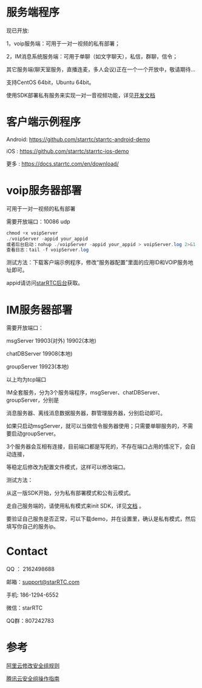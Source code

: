 # 服务端程序

现已开放:

1，voip服务端：可用于一对一视频的私有部署；

2，IM消息系统服务端：可用于单聊（如文字聊天），私信，群聊，信令；

其它服务端(聊天室服务，直播连麦，多人会议)正在一个一个开放中，敬请期待...

支持CentOS 64bit，Ubuntu 64bit。

使用SDK部署私有服务来实现一对一音视频功能，详见[开发文档](https://docs.starrtc.com/zh-cn/docs/android-1.html)


客户端示例程序
==
Android: https://github.com/starrtc/starrtc-android-demo

iOS    : https://github.com/starrtc/starrtc-ios-demo

更多   : https://docs.starrtc.com/en/download/






voip服务器部署
==
可用于一对一视频的私有部署

需要开放端口：10086 udp

```java
chmod +x voipServer
./voipServer -appid your_appid
或者后台启动：nohup ./voipServer -appid your_appid > voipServer.log 2>&1 &
查看日志：tail -f voipServer.log
```

测试方法：下载客户端示例程序，修改“服务器配置”里面的应用ID和VOIP服务地址即可。

appid请访问[starRTC后台](https://www.starrtc.com/login.html)获取。



IM服务器部署
==

需要开放端口：

msgServer 		19903(对外) 19902(本地)

chatDBServer 	19908(本地)

groupServer 	19923(本地)

以上均为tcp端口

IM全套服务，分为3个服务端程序，msgServer、chatDBServer、groupServer，分别是

消息服务器、离线消息数据服务器，群管理服务器，分别启动即可。

如果只启动msgServer，就可以当做信令服务器使用；只需要单聊服务的，不需要启动groupServer。

3个服务器会互相有连接，目前端口都是写死的，不存在端口占用的情况下，会自动连接，

等稳定后修改为配置文件模式，这样可以修改端口。


测试方法：

从这一版SDK开始，分为私有部署模式和公有云模式。

走自己服务端的，请使用私有模式来init SDK，详见[文档](https://docs.starrtc.com/zh-cn/docs/android-single-server-init.html) 。

要验证自己服务是否正常，可以下载demo，并在设置里，确认是私有模式，然后填写你自己的服务ip。



Contact
=====
QQ ： 2162498688

邮箱：<a href="mailto:support@starRTC.com">support@starRTC.com</a>

手机: 186-1294-6552

微信：starRTC

QQ群：807242783

参考
==
[阿里云修改安全组规则](https://help.aliyun.com/document_detail/101471.html)

[腾讯云安全组操作指南](https://cloud.tencent.com/document/product/213/18197)

